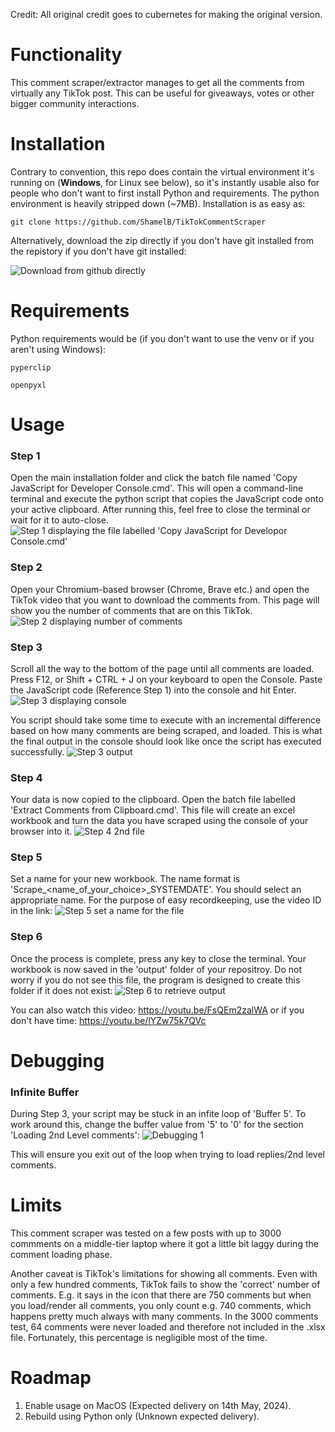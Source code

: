 Credit: All original credit goes to cubernetes for making the original version.

# Functionality
This comment scraper/extractor manages to get all the comments
from virtually any TikTok post. This can be useful for giveaways, votes or other bigger
community interactions.

# Installation
Contrary to convention, this repo does contain the virtual environment it's
running on (**Windows**, for Linux see below), so it's instantly usable also for people who don't want to first install Python and requirements.
The python environment is heavily stripped down (\~7MB).
Installation is as easy as:

`git clone https://github.com/ShamelB/TikTokCommentScraper`

Alternatively, download the zip directly if you don't have git installed from the repistory if you don't have git installed:

![Download from github directly](images/Screenshot_1.png)


# Requirements
Python requirements would be (if you don't want to use the venv or if you aren't using Windows):

`pyperclip`

`openpyxl`

# Usage

### Step 1
Open the main installation folder and click the batch file named 'Copy JavaScript for Developer Console.cmd'.
This will open a command-line terminal and execute the python script that copies the JavaScript code onto your active clipboard.
After running this, feel free to close the terminal or wait for it to auto-close.
![Step 1 displaying the file labelled 'Copy JavaScript for Developor Console.cmd'](images/Screenshot_2.png)

### Step 2
Open your Chromium-based browser (Chrome, Brave etc.) and open the TikTok video that you want to download the comments from.
This page will show you the number of comments that are on this TikTok.
![Step 2 displaying number of comments](images/Screenshot_3.png)

### Step 3
Scroll all the way to the bottom of the page until all comments are loaded. 
Press F12, or Shift + CTRL + J on your keyboard to open the Console. Paste the JavaScript code (Reference Step 1) into the console and hit Enter.
![Step 3 displaying console](images/Screenshot_4.png)

You script should take some time to execute with an incremental difference based on how many comments are being scraped, and loaded.
This is what the final output in the console should look like once the script has executed successfully.
![Step 3 output](images/Screenshot_5.png)

### Step 4
Your data is now copied to the clipboard. Open the batch file labelled 'Extract Comments from Clipboard.cmd'.
This file will create an excel workbook and turn the data you have scraped using the console of your browser into it.
![Step 4 2nd file](images/Screenshot_6.png)

### Step 5
Set a name for your new workbook. The name format is 'Scrape_<name_of_your_choice>_SYSTEMDATE'.
You should select an appropriate name. For the purpose of easy recordkeeping, use the video ID in the link:
![Step 5 set a name for the file](images/Screenshot_7.png)

### Step 6
Once the process is complete, press any key to close the terminal.
Your workbook is now saved in the 'output' folder of your repositroy. Do not worry if you do not see this file, the program is designed to create this folder if it does not exist:
![Step 6 to retrieve output](images/Screenshot_8.png)

You can also watch this video: https://youtu.be/FsQEm2zalWA
or if you don't have time: https://youtu.be/lYZw75k7QVc

# Debugging

### Infinite Buffer
During Step 3, your script may be stuck in an infite loop of 'Buffer 5'. To work around this, change the buffer value from '5' to '0'
for the section 'Loading 2nd Level comments':
![Debugging 1](images/Screenshot_9.png)

This will ensure you exit out of the loop when trying to load replies/2nd level comments.

# Limits

This comment scraper was tested on a few posts with up to 3000 commments on a
middle-tier laptop where it got a little bit laggy during the comment loading
phase.

Another caveat is TikTok's limitations for showing all comments. Even with
only a few hundred comments, TikTok fails to show the 'correct' number of
comments. E.g. it says in the icon that there are 750 comments but when you
load/render all comments, you only count e.g. 740 comments, which happens
pretty much always with many comments. In the 3000 comments test, 64 comments
were never loaded and therefore not included in the .xlsx file. Fortunately,
this percentage is negligible most of the time.

# Roadmap
1. Enable usage on MacOS (Expected delivery on 14th May, 2024).
2. Rebuild using Python only (Unknown expected delivery).
